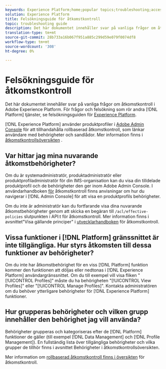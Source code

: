 ```yaml
---
keywords: Experience Platform;home;popular topics;troubleshooting;access control
solution: Experience Platform
title: Felsökningsguide för åtkomstkontroll
topic: troubleshooting guide
description: Det här dokumentet innehåller svar på vanliga frågor om åtkomstkontroll i Adobe Experience Platform.
translation-type: tm+mt
source-git-commit: 28b733a16b067f951a885c299d59e079f0074df8
workflow-type: tm+mt
source-wordcount: '308'
ht-degree: 0%

---
```



# Felsökningsguide för åtkomstkontroll

Det här dokumentet innehåller svar på vanliga frågor om åtkomstkontroll i Adobe Experience Platform. För frågor och felsökning som rör andra [!DNL Platform] tjänster, se felsökningsguiden för [Experience Platform](../landing/troubleshooting.md).

[!DNL Experience Platform] använder produktprofiler i [Adobe Admin Console](http://adminconsole.adobe.com) för att tillhandahålla rollbaserad åtkomstkontroll, som länkar användare med behörigheter och sandlådor.  Mer information finns i [åtkomstkontrollsöversikten](home.md) .

## Var hittar jag mina nuvarande åtkomstbehörigheter?

Om du är systemadministratör, produktadministratör eller produktprofiladministratör för din IMS-organisation kan du visa din tilldelade produktprofil och de behörigheter den ger inom Adobe Admin Console. I användarhandboken [för](./ui/overview.md) åtkomstkontroll finns anvisningar om hur du navigerar i [!DNL Admin Console] för att visa en produktprofils behörigheter.

Om du inte är administratör kan du fortfarande visa dina nuvarande åtkomstbehörigheter genom att skicka en begäran till `/acl/effective-policies` slutpunkten i API:t för åtkomstkontroll. Mer information finns i avsnittet&quot;Visa gällande principer&quot; i [utvecklarhandboken](./api/effective-policies.md) för åtkomstkontroll.

## Vissa funktioner i [!DNL Platform] gränssnittet är inte tillgängliga. Hur styrs åtkomsten till dessa funktioner av behörigheter?

Om du inte har åtkomstbehörighet för en viss [!DNL Platform] funktion kommer den funktionen att döljas eller nedtonas i [!DNL Experience Platform] användargränssnittet. Om du till exempel vill visa fliken &quot;[!UICONTROL Profiles]&quot; måste du ha behörigheten &quot;[!UICONTROL View Profiles]&quot; eller &quot;[!UICONTROL Manage Profiles]&quot;. Kontakta administratören om du behöver ytterligare behörigheter för [!DNL Experience Platform] funktioner.

## Hur grupperas behörigheter och vilken grupp innehåller den behörighet jag vill använda?

Behörigheter grupperas och kategoriseras efter de [!DNL Platform] funktioner de gäller (till exempel [!DNL Data Management] och [!DNL Profile Management]). En fullständig lista över tillgängliga behörigheter och vilka grupper de tillhör finns i avsnittet [](home.md#permissions) Behörigheter i åtkomstkontrollsöversikten.

Mer information om [rollbaserad åtkomstkontroll finns i översikten](home.md) för åtkomstkontroll.
